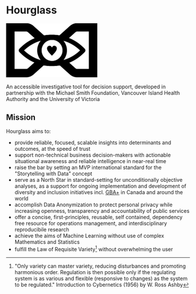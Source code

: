 # Hourglass

<img src="hourglass.png" width="250">

An accessible investigative tool for decision support, developed in partnership with the Michael Smith Foundation, Vancouver Island Health Authority and the University of Victoria 

## Mission
Hourglass aims to:
* provide reliable, focused, scalable insights into determinants and outcomes, at the speed of trust
* support non-technical business decision-makers with actionable situational awareness and reliable intelligence in near-real time
* raise the bar by setting an MVP international standard for the "Storytelling with Data" concept  
* serve as a North Star in standard-setting for unconditionally objective analyses, as a support for ongoing implementation and development of diversity and inclusion initiatives incl. [GBA+](https://www2.gov.bc.ca/assets/gov/british-columbians-our-governments/services-policies-for-government/gender-equity/factsheet-gba.pdf) in Canada and around the world
* accomplish Data Anonymization to protect personal privacy while increasing openness, transparency and accountability of public services
* offer a concise, first-principles, reusable, self contained, dependency free resource for operations management, and interdisciplinary reproducibile research
* achieve the aims of Machine Learning without use of complex Mathematics and Statistics
* fulfill the Law of Requisite Variety[^1] without overwhelming the user

[^1]: "Only variety can master variety, reducing disturbances and promoting harmonious order. Regulation is then possible only if the regulating system is as various and flexible (responsive to changes) as the system to be regulated." Introduction to Cybernetics (1956) by W. Ross Ashby
